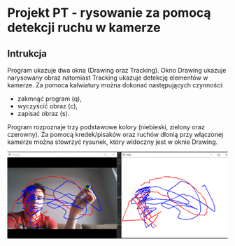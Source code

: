 # Projekt PT - rysowanie za pomocą detekcji ruchu w kamerze

## Intrukcja

Program ukazuje dwa okna (Drawing oraz Tracking). Okno Drawing ukazuje narysowany obraz natomiast Tracking ukazuje detekcję elementów w kamerze.
Za pomoca kalwiatury można dokonać następujących czynności:
- zakmnąć program (q),
- wyczyścić obraz (c),
- zapisać obraz (s).

Program rozpoznaje trzy podstawowe kolory (niebieski, zielony oraz czerowny). Za pomocą kredek/pisaków oraz ruchów dłonią przy włączonej kamerze można stowrzyć rysunek, który widoczny jest w oknie Drawing.

![alt text](pt.png)
